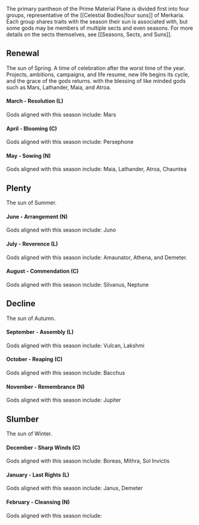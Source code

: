 The primary pantheon of the Prime Material Plane is divided first into four groups, representative of the [[Celestial Bodies|four suns]] of Merkaria. Each group shares traits with the season their sun is associated with, but some gods may be members of multiple sects and even seasons. For more details on the sects themselves, see [[Seasons, Sects, and Suns]].

## Renewal
The sun of Spring. A time of celebration after the worst time of the year. Projects, ambitions, campaigns, and life resume, new life begins its cycle, and the grace of the gods returns. with the blessing of like minded gods such as Mars, Lathander, Maia, and Atroa.
#### March -  Resolution (L)
Gods aligned with this season include: Mars
#### April - Blooming (C)
Gods aligned with this season include: Persephone
#### May - Sowing (N)
Gods aligned with this season include: Maia, Lathander, Atroa, Chauntea
## Plenty
The sun of Summer.
#### June -  Arrangement (N)
Gods aligned with this season include: Juno
#### July - Reverence (L)
Gods aligned with this season include: Amaunator, Athena, and Demeter.
#### August - Commendation (C)
Gods aligned with this season include: Silvanus, Neptune
## Decline
The sun of Autumn.
#### September -  Assembly (L)
Gods aligned with this season include: Vulcan, Lakshmi
#### October - Reaping (C)
Gods aligned with this season include: Bacchus
#### November - Remembrance (N)
Gods aligned with this season include: Jupiter
## Slumber
The sun of Winter.
#### December -  Sharp Winds (C)
Gods aligned with this season include: Boreas, Mithra, Sol Invictis
#### January - Last Rights (L)
Gods aligned with this season include: Janus, Demeter
#### February - Cleansing (N)
Gods aligned with this season include: 
